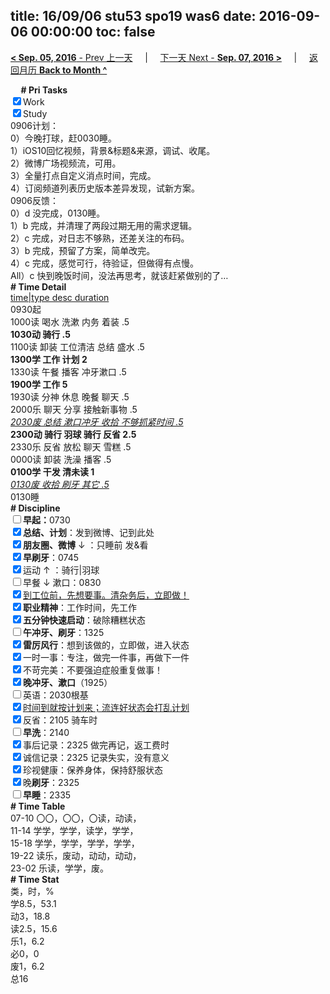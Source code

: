 title: 16/09/06 stu53 spo19 was6
date: 2016-09-06 00:00:00
toc: false
---
[**< Sep. 05, 2016** - Prev 上一天](/lifelogs/2016/09/d05.html) &nbsp; &nbsp; | &nbsp; &nbsp; [下一天 Next - **Sep. 07, 2016 >**](/lifelogs/2016/09/d07.html) &nbsp; &nbsp; |  &nbsp; &nbsp; [返回月历 **Back to Month ^**](/lifelogs/2016/09/index.html)
<br/><div><b>     # Pri Tasks</b></div><div><input checked="true" type="checkbox"/>Work</div><div><input checked="true" type="checkbox"/>Study</div><div>0906计划：</div><div>0）今晚打球，赶0030睡。</div><div>1）iOS10回忆视频，背景&amp;标题&amp;来源，调试、收尾。</div><div>2）微博广场视频流，可用。</div><div>3）全量打点自定义消点时间，完成。</div><div>4）订阅频道列表历史版本差异发现，试新方案。</div><div>0906反馈：</div><div>0）d 没完成，0130睡。</div><div>1）b 完成，并清理了两段过期无用的需求逻辑。</div><div>2）c 完成，对日志不够熟，还差关注的布码。</div><div>3）b 完成，预留了方案，简单改完。</div><div>4）c 完成，感觉可行，待验证，但做得有点慢。</div><div>All）c 快到晚饭时间，没法再思考，就该赶紧做别的了…</div><div><b># Time Detail</b></div><div><u>time|type desc duration</u></div><div>0930起</div><div>1000读 喝水 洗漱 内务 着装 .5</div><div><b>1030动 骑行 .5</b></div><div>1100读 卸装 工位清洁 总结 盛水 .5</div><div><b>1300学 工作 计划 2</b></div><div>1330读 午餐 播客 冲牙漱口 .5</div><div><b>1900学 工作 5</b></div><div>1930读 分神 休息 晚餐 聊天 .5</div><div>2000乐 聊天 分享 接触新事物 .5</div><div><u><i>2030废 总结 漱口冲牙 收拾 不够抓紧时间 .5</i></u></div><div><b>2300动 骑行 羽球 骑行 反省 2.5</b></div><div>2330乐 反省 放松 聊天 雪糕 .5</div><div>0000读 卸装 洗澡 播客 .5</div><div><b>0100学 干发 清未读 1</b></div><div><u><i>0130废 收拾 刷牙 其它 .5</i></u></div><div>0130睡</div><div><b># Discipline</b></div><div><b><input type="checkbox"/></b><b>早起：</b>0730</div><div><input checked="true" type="checkbox"/><b>总结、计划</b>：发到微博、记到此处</div><div><b><input checked="true" type="checkbox"/></b><b>朋友圈、微博</b> ↓ ：只睡前 发&amp;看</div><div><input checked="true" type="checkbox"/><b>早刷牙</b>：0745</div><div><input checked="true" type="checkbox"/>运动 ↑ ：骑行|羽球</div><div><input type="checkbox"/>早餐 ↓ 漱口：0830</div><div><input checked="true" type="checkbox"/><u>到工位前，先想要事。清杂务后，立即做！</u></div><div><input checked="true" type="checkbox"/><b>职业精神</b>：工作时间，先工作</div><div><input checked="true" type="checkbox"/><b>五分钟快速启动</b>：破除糟糕状态</div><div><input type="checkbox"/><b>午冲牙、刷牙</b>：1325</div><div><input checked="true" type="checkbox"/><b>雷厉风行</b>：想到该做的，立即做，进入状态</div><div><input checked="true" type="checkbox"/>一时一事：专注，做完一件事，再做下一件</div><div><input checked="true" type="checkbox"/>不苛完美：不要强迫症般重复做事！</div><div><b><input checked="true" type="checkbox"/></b><b>晚冲牙、漱口</b>（1925）</div><div><input type="checkbox"/>英语：2030根基</div><div><u><input checked="true" type="checkbox"/></u><u>时间到就按计划来；流连好状态会打乱计划</u></div><div><input checked="true" type="checkbox"/>反省：2105 骑车时</div><div><input type="checkbox"/><b>早洗</b>：2140</div><div><input checked="true" type="checkbox"/>事后记录：2325 做完再记，返工费时</div><div><input checked="true" type="checkbox"/>诚信记录：2325 记录失实，没有意义</div><div><input checked="true" type="checkbox"/>珍视健康：保养身体，保持舒服状态</div><div><input checked="true" type="checkbox"/>晚<b>刷牙</b>：2325</div><div><input type="checkbox"/><b>早睡</b>：2335</div><div><b># Time Table</b></div><div>07-10 〇〇，〇〇，〇读，动读，</div><div>11-14 学学，学学，读学，学学，</div><div>15-18 学学，学学，学学，学学，</div><div>19-22 读乐，废动，动动，动动，</div><div>23-02 乐读，学学，废。</div><div><b># Time Stat</b></div><div>类，时，%</div><div>学8.5，53.1</div><div>动3，18.8</div><div>读2.5，15.6</div><div>乐1，6.2</div><div>必0，0</div><div>废1，6.2</div><div>总16</div>